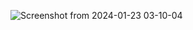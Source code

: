 ![Screenshot from 2024-01-23 03-10-04](https://github.com/leandroAntunesDosSantos/jogo-do-numero-secreto/assets/131140028/c3a7c48e-35ad-4d54-bf42-0111c24631e6)
